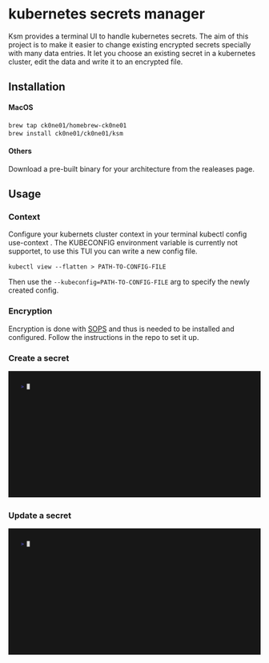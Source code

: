 # kubernetes secrets manager

Ksm provides a terminal UI to handle kubernetes secrets. The aim of this project is to make it easier to change existing encrypted secrets specially with many data entries.
It let you choose an existing secret in a kubernetes cluster, edit the data and write it to an encrypted file.

## Installation

#### MacOS

```
brew tap ck0ne01/homebrew-ck0ne01
brew install ck0ne01/ck0ne01/ksm
```

#### Others

Download a pre-built binary for your architecture from the realeases page.

## Usage

### Context

Configure your kubernets cluster context in your terminal kubectl config use-context <CONTEXT>.
The KUBECONFIG environment variable is currently not supportet, to use this TUI you can write a new config file.

```
kubectl view --flatten > PATH-TO-CONFIG-FILE
```

Then use the `--kubeconfig=PATH-TO-CONFIG-FILE` arg to specify the newly created config.

### Encryption

Encryption is done with [SOPS](https://github.com/getsops/sops) and thus is needed to be installed and configured.
Follow the instructions in the repo to set it up.

### Create a secret

![create secret](docs/create-secret.gif)

### Update a secret

![update secret](docs/update-secret.gif)
